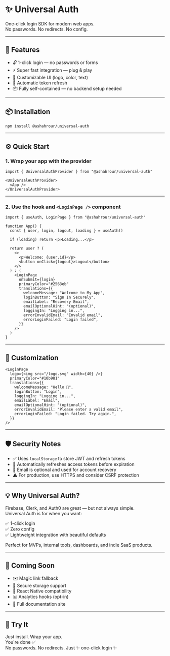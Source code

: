 # ✨ Universal Auth

One-click login SDK for modern web apps.  
No passwords. No redirects. No config.

---

## 🚀 Features

- 🔓 1-click login — no passwords or forms  
- ⚡ Super fast integration — plug & play  
- 🎨 Customizable UI (logo, color, text)  
- 🔁 Automatic token refresh  
- 📦 Fully self-contained — no backend setup needed  

---

## 📦 Installation

```bash
npm install @ashahrour/universal-auth
```

---

## ⚙️ Quick Start

### 1. Wrap your app with the provider

```tsx
import { UniversalAuthProvider } from "@ashahrour/universal-auth"

<UniversalAuthProvider>
  <App />
</UniversalAuthProvider>
```

---

### 2. Use the hook and `<LoginPage />` component

```tsx
import { useAuth, LoginPage } from "@ashahrour/universal-auth"

function App() {
  const { user, login, logout, loading } = useAuth()

  if (loading) return <p>Loading...</p>

  return user ? (
    <>
      <p>Welcome: {user.id}</p>
      <button onClick={logout}>Logout</button>
    </>
  ) : (
    <LoginPage
      onSubmit={login}
      primaryColor="#2563eb"
      translations={{
        welcomeMessage: "Welcome to My App",
        loginButton: "Sign In Securely",
        emailLabel: "Recovery Email",
        emailOptionalHint: "(optional)",
        loggingIn: "Logging in...",
        errorInvalidEmail: "Invalid email",
        errorLoginFailed: "Login failed",
      }}
    />
  )
}
```

---

## 🎨 Customization

```tsx
<LoginPage
  logo={<img src="/logo.svg" width={40} />}
  primaryColor="#10b981"
  translations={{
    welcomeMessage: "Hello 👋",
    loginButton: "Login",
    loggingIn: "Logging in...",
    emailLabel: "Email",
    emailOptionalHint: "(optional)",
    errorInvalidEmail: "Please enter a valid email",
    errorLoginFailed: "Login failed. Try again.",
  }}
/>
```

---

## 🛡️ Security Notes

- ✅ Uses `localStorage` to store JWT and refresh tokens  
- 🔁 Automatically refreshes access tokens before expiration  
- 🔐 Email is optional and used for account recovery  
- ⚠️ For production, use HTTPS and consider CSRF protection

---

## 💡 Why Universal Auth?

Firebase, Clerk, and Auth0 are great — but not always simple.  
Universal Auth is for when you want:

✅ 1-click login  
✅ Zero config  
✅ Lightweight integration with beautiful defaults  

Perfect for MVPs, internal tools, dashboards, and indie SaaS products.

---

## 🧪 Coming Soon

- ✉️ Magic link fallback  
- 🔐 Secure storage support  
- 📱 React Native compatibility  
- 📊 Analytics hooks (opt-in)  
- 📄 Full documentation site  

---

## 📣 Try It

Just install. Wrap your app.  
You're done ✅  
No passwords. No redirects. Just ✨ one-click login ✨